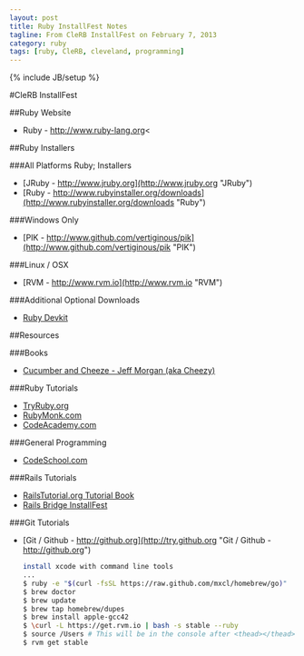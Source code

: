 ```yaml
---
layout: post
title: Ruby InstallFest Notes
tagline: From CleRB InstallFest on February 7, 2013
category: ruby
tags: [ruby, CleRB, cleveland, programming]
---
```

{% include JB/setup %}

#CleRB InstallFest

##Ruby Website
- Ruby - http://www.ruby-lang.org<

##Ruby Installers

###All Platforms Ruby; Installers
- [JRuby - http://www.jruby.org](http://www.jruby.org "JRuby")
- [Ruby - http://www.rubyinstaller.org/downloads](http://www.rubyinstaller.org/downloads "Ruby")

###Windows Only
- [PIK - http://www.github.com/vertiginous/pik](http://www.github.com/vertiginous/pik "PIK")

###Linux / OSX
- [RVM - http://www.rvm.io](http://www.rvm.io "RVM")

###Additional Optional Downloads
- [Ruby Devkit](http://www.rubyinstaller.org/add-ons/devkit "Ruby Devkit")

##Resources

###Books
- [Cucumber and Cheeze - Jeff Morgan (aka Cheezy)](https://leanpub.com/cucumber_and_cheese "Cucumber and Cheeze")

###Ruby Tutorials
- [TryRuby.org](http://tryruby.org "TryRuby.org")
- [RubyMonk.com](http://rubymonk.com "RubyMonk.com")
- [CodeAcademy.com](http://www.codecademy.com/tracks/ruby "CodeAcademy.com")

###General Programming
- [CodeSchool.com](http://www.codeschool.com/ "CodeSchool.com")

###Rails Tutorials
- [RailsTutorial.org Tutorial Book](http://ruby.railstutorial.org/ruby-on-rails-tutorial-book "RailsTutorial.org Tutorial Book")
- [Rails Bridge InstallFest](http://installfest.railsbridge.org/installfest/ "Rails Bridge InstallFest")

###Git Tutorials
- [Git / Github - http://github.org](http://try.github.org "Git / Github - http://github.org")
    ```bash
    install xcode with command line tools
    ...
    $ ruby -e "$(curl -fsSL https://raw.github.com/mxcl/homebrew/go)"
    $ brew doctor
    $ brew update
    $ brew tap homebrew/dupes
    $ brew install apple-gcc42
    $ \curl -L https://get.rvm.io | bash -s stable --ruby
    $ source /Users # This will be in the console after <thead></thead> above command is finished
    $ rvm get stable
    ```
